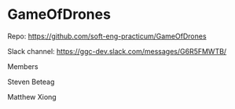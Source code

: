 # GameOfDrones
Repo: https://github.com/soft-eng-practicum/GameOfDrones

Slack channel: https://ggc-dev.slack.com/messages/G6R5FMWTB/

Members

Steven Beteag

Matthew Xiong